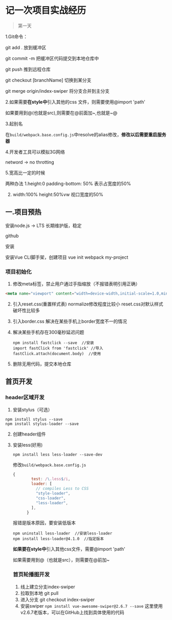 # 记一次项目实战经历

> 第一天

1.Git命令：

git add .  放到缓冲区

git commit -m 把缓冲区代码提交到本地仓库中

git push 推到远程仓库

git checkout [branchName] 切换到某分支

git merge origin/index-swiper 将分支合并到主分支



2.如果需要**在style中**引入其他的css 文件，则需要使用@import 'path'

如果要用到@(也就是src),则需要在@前面加~,也就是~@



3.起别名

在`build/webpack.base.config.js`中resolve的alias修改，**修改以后需要重启服务器**



4.开发者工具可以模拟3G网络

netword -> no throtting



5.宽高比一定的时候

两种办法  1.height:0   padding-bottom: 50%  表示占宽度的50%

2.  width:100%  height:50%vw  视口宽度的50%





## 一.项目预热

安装node.js -> LTS  长期维护版，稳定

github

安装

安装Vue CLI脚手架，创建项目 vue init webpack my-project

### 项目初始化

1. 修改meta标签，禁止用户通过手指缩放（不报错表明引用正确）

```html
<meta name="viewport" content="width=device-width,initial-scale=1.0,minimum-scale=1.0,maximum-scale=1.0,user-scalable=no">
```

2. 引入reset.css(重置样式表)   normalize修改程度比较小   reset.css对默认样式破坏性比较多

3. 引入border.css   解决在某些手机上border宽度不一的情况

4. 解决某些手机存在300毫秒延迟问题

   ```
   npm install fastclick --save  //安装
   import fastClick from 'fastclick' //导入
   fastClick.attach(document.body)  //使用
   ```

5. 删除无用代码，提交本地仓库

## 首页开发

### header区域开发

1. 安装stylus（可选）

```
npm install stylus --save
npm install stylus-loader --save
```

2. 创建header组件

3. 安装less(好用)

   ```
   npm install less less-loader --save-dev
   ```

   修改`build/webpack.base.config.js`

   ```javascript
   {
           test: /\.less$/i,
           loader: [
             // compiles Less to CSS
             "style-loader",
             "css-loader",
             "less-loader",
           ],
         }
   ```

   报错是版本原因，要安装低版本

   ```
   npm uninstall less-loader  //安装less-loader
   npm install less-loader@4.1.0  //指定版本
   ```

   

   **如果要在style中**引入其他css文件，需要@import 'path'

   如果需要用到@（也就是src），则需要在@前加~

   ### 首页轮播图开发

   1. 线上建立分支index-swiper
   2. 拉取到本地  git pull
   3. 进入分支  git checkout index-swiper
   4. 安装swiper 
      `npm install vue-awesome-swiper@2.6.7 --save`
      这里使用v2.6.7老版本，可以在GitHub上找到具体使用的代码

